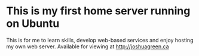 # This is my first home server running on Ubuntu
This is for me to learn skills, develop web-based services and enjoy hosting my own web server.
Available for viewing at http://joshuagreen.ca
